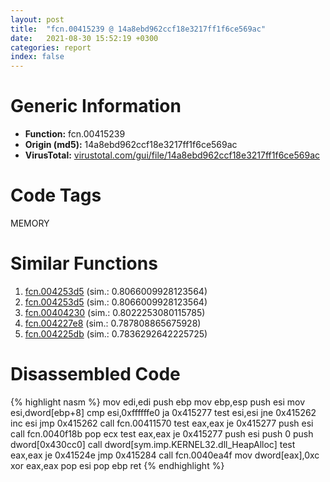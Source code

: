 ```yaml
---
layout: post
title:  "fcn.00415239 @ 14a8ebd962ccf18e3217ff1f6ce569ac"
date:   2021-08-30 15:52:19 +0300
categories: report
index: false
---
```


# Generic Information
- **Function:** fcn.00415239
- **Origin (md5):** 14a8ebd962ccf18e3217ff1f6ce569ac
- **VirusTotal:** [virustotal.com/gui/file/14a8ebd962ccf18e3217ff1f6ce569ac][virustotal_ref]

# Code Tags
<span class="tag" id="MEMORY">MEMORY</span>


# Similar Functions

1. [fcn.004253d5][similar_1_ref] (sim.: 0.8066009928123564)
2. [fcn.004253d5][similar_2_ref] (sim.: 0.8066009928123564)
3. [fcn.00404230][similar_3_ref] (sim.: 0.8022253080115785)
4. [fcn.004227e8][similar_4_ref] (sim.: 0.787808865675928)
5. [fcn.004225db][similar_5_ref] (sim.: 0.7836292642225725)


# Disassembled Code

{% highlight nasm %}
mov edi,edi
push ebp
mov ebp,esp
push esi
mov esi,dword[ebp+8]
cmp esi,0xffffffe0
ja 0x415277
test esi,esi
jne 0x415262
inc esi
jmp 0x415262
call fcn.00411570
test eax,eax
je 0x415277
push esi
call fcn.0040f18b
pop ecx
test eax,eax
je 0x415277
push esi
push 0
push dword[0x430cc0]
call dword[sym.imp.KERNEL32.dll_HeapAlloc]
test eax,eax
je 0x41524e
jmp 0x415284
call fcn.0040ea4f
mov dword[eax],0xc
xor eax,eax
pop esi
pop ebp
ret 
{% endhighlight %}


[similar_1_ref]: /report/fcn.004253d5@f068e0a788db6c075da6c407576e943b
[similar_2_ref]: /report/fcn.004253d5@e02c832a2c768752009e071574e12967
[similar_3_ref]: /report/fcn.00404230@a6cf94ccbcdc43329b71e021286f4210
[similar_4_ref]: /report/fcn.004227e8@95dcdba8582e477a229b89919cd4d209
[similar_5_ref]: /report/fcn.004225db@9e9e09e44e48901b1c3d0f12f9fa9c06
[virustotal_ref]: https://www.virustotal.com/gui/file/14a8ebd962ccf18e3217ff1f6ce569ac